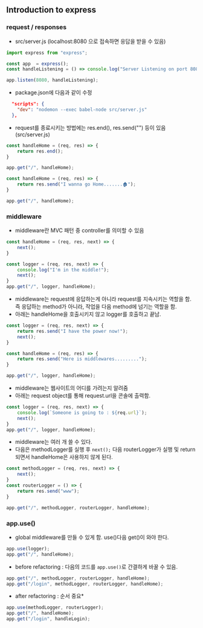 ## Introduction to express
### request / responses
- src/server.js (localhost:8080 으로 접속하면 응답을 받을 수 있음)
```javascript
import express from "express";

const app  = express();
const handleListening = () => console.log("Server Listening on port 8080");

app.listen(8080, handleListening);
```
- package.json에 다음과 같이 수정
```json
  "scripts": {
    "dev": "nodemon --exec babel-node src/server.js"
  },
```
- request를 종료시키는 방법에는 res.end(), res.send("") 등이 있음 (src/server.js)
```javascript
const handleHome = (req, res) => {
    return res.end();
}

app.get("/", handleHome);
```
```javascript
const handleHome = (req, res) => {
    return res.send("I wanna go Home.......🏚");
}

app.get("/", handleHome);
```

### middleware 
- middleware란 MVC 패턴 중 controller를 의미할 수 있음
```javascript
const handleHome = (req, res, next) => {
    next();
}
```
```javascript
const logger = (req, res, next) => {
    console.log("I'm in the middle!");
    next();
}
app.get("/", logger, handleHome);
```
- middleware는 request에 응답하는게 아니라 request를 지속시키는 역할을 함. 즉 응답하는 method가 아니라, 작업을 다음 method에 넘기는 역할을 함.
- 아래는 handleHome을 호출시키지 않고 logger를 호출하고 끝남.
```javascript
const logger = (req, res, next) => {
    return res.send("I have the power now!");
    next();
}

const handleHome = (req, res) => {
    return res.send("Here is middlewares.........");
}

app.get("/", logger, handleHome);
```
- middleware는 웹사이트의 어디를 가려는지 알려줌
- 아래는 request object를 통해 request.url을 콘솔에 출력함.
```javascript
const logger = (req, res, next) => {
    console.log(`Someone is going to : ${req.url}`);
    next();
}
app.get("/", logger, handleHome);
```
- middleware는 여러 개 쓸 수 있다. 
- 다음은 methodLogger를 실행 후 ```next();``` 다음 routerLogger가 실행 및 return 되면서 handleHome은 사용하지 않게 된다.
```javascript
const methodLogger = (req, res, next) => {
    next();
}
const routerLogger = () => {
    return res.send("www");
}

app.get("/", methodLogger, routerLogger, handleHome);
```

### app.use()
- global middleware를 만들 수 있게 함. use()다음 get()이 와야 한다.
```javascript
app.use(logger);
app.get("/", handleHome);
```
- before refactoring : 다음의 코드를 ```app.use()```로 간결하게 바꿀 수 있음.
```javascript
app.get("/", methodLogger, routerLogger, handleHome);
app.get("/login", methodLogger, routerLogger, handleHome);
```
- after refactoring : 순서 중요*
```javascript
app.use(methodLogger, routerLogger);
app.get("/", handleHome);
app.get("/login", handleLogin);
```